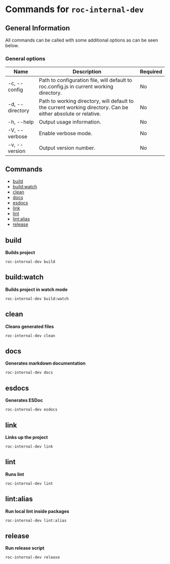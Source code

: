 # Commands for `roc-internal-dev`

## General Information
All commands can be called with some additional options as can be seen below.

### General options

| Name            | Description                                                                                                   | Required |
| --------------- | ------------------------------------------------------------------------------------------------------------- | -------- |
| -c, --config    | Path to configuration file, will default to roc.config.js in current working directory.                       | No       |
| -d, --directory | Path to working directory, will default to the current working directory. Can be either absolute or relative. | No       |
| -h, --help      | Output usage information.                                                                                     | No       |
| -V, --verbose   | Enable verbose mode.                                                                                          | No       |
| -v, --version   | Output version number.                                                                                        | No       |

## Commands
* [build](#build)
* [build:watch](#buildwatch)
* [clean](#clean)
* [docs](#docs)
* [esdocs](#esdocs)
* [link](#link)
* [lint](#lint)
* [lint:alias](#lintalias)
* [release](#release)

## build
__Builds project__

```
roc-internal-dev build
```

## build:watch
__Builds project in watch mode__

```
roc-internal-dev build:watch
```

## clean
__Cleans generated files__

```
roc-internal-dev clean
```

## docs
__Generates markdown documentation__

```
roc-internal-dev docs
```

## esdocs
__Generates ESDoc__

```
roc-internal-dev esdocs
```

## link
__Links up the project__

```
roc-internal-dev link
```

## lint
__Runs lint__

```
roc-internal-dev lint
```

## lint:alias
__Run local lint inside packages__

```
roc-internal-dev lint:alias
```

## release
__Run release script__

```
roc-internal-dev release
```

